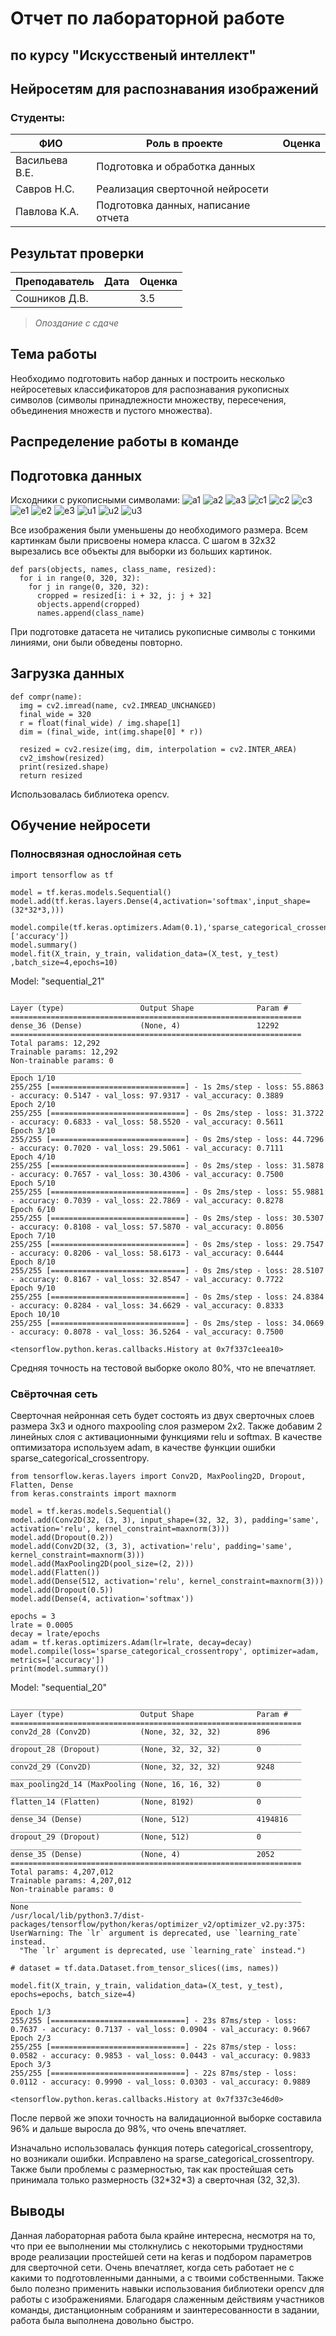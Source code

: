 # Отчет по лабораторной работе 
## по курсу "Искусственый интеллект"

## Нейросетям для распознавания изображений


### Студенты: 

| ФИО       | Роль в проекте                     | Оценка       |
|-----------|------------------------------------|--------------|
| Васильева В.Е. | Подготовка и обработка данных |          |
| Савров Н.С. | Реализация сверточной нейросети |       |
| Павлова К.А.| Подготовка данных, написание отчета |      |

## Результат проверки

| Преподаватель     | Дата         |  Оценка       |
|-------------------|--------------|---------------|
| Сошников Д.В. |              |     3.5          |

> *Опоздание с сдаче*

## Тема работы

Необходимо подготовить набор данных и построить несколько нейросетевых классификаторов для распознавания рукописных символов (символы принадлежности множеству, пересечения, объединения множеств и пустого множества).

## Распределение работы в команде

## Подготовка данных

Исходники с рукописными символами:
![a1](https://github.com/MAILabs-Edu-AI/lab-neural-networks-vision-crabs/blob/master/img/affiliation_1.jpg)
![a2](https://github.com/MAILabs-Edu-AI/lab-neural-networks-vision-crabs/blob/master/img/affiliation_2.jpg)
![a3](https://github.com/MAILabs-Edu-AI/lab-neural-networks-vision-crabs/blob/master/img/affiliation_3.jpg)
![c1](https://github.com/MAILabs-Edu-AI/lab-neural-networks-vision-crabs/blob/master/img/crossing_1.jpg)
![c2](https://github.com/MAILabs-Edu-AI/lab-neural-networks-vision-crabs/blob/master/img/crossing_2.jpg)
![c3](https://github.com/MAILabs-Edu-AI/lab-neural-networks-vision-crabs/blob/master/img/crossing_3.jpg)
![e1](https://github.com/MAILabs-Edu-AI/lab-neural-networks-vision-crabs/blob/master/img/empty_1.jpg)
![e2](https://github.com/MAILabs-Edu-AI/lab-neural-networks-vision-crabs/blob/master/img/empty_2.jpg)
![e3](https://github.com/MAILabs-Edu-AI/lab-neural-networks-vision-crabs/blob/master/img/empty_3.jpg)
![u1](https://github.com/MAILabs-Edu-AI/lab-neural-networks-vision-crabs/blob/master/img/union_1.jpg)
![u2](https://github.com/MAILabs-Edu-AI/lab-neural-networks-vision-crabs/blob/master/img/union_2.jpg)
![u3](https://github.com/MAILabs-Edu-AI/lab-neural-networks-vision-crabs/blob/master/img/union_3.jpg)

Все изображения были уменьшены до необходимого размера. Всем картинкам были присвоены номера класса. С шагом в 32х32 вырезались все объекты для выборки из больших картинок.

    def pars(objects, names, class_name, resized):
      for i in range(0, 320, 32):
        for j in range(0, 320, 32):
          cropped = resized[i: i + 32, j: j + 32]
          objects.append(cropped)
          names.append(class_name)

При подготовке датасета не читались рукописные символы с тонкими линиями, они были обведены повторно.

## Загрузка данных

    def compr(name):
      img = cv2.imread(name, cv2.IMREAD_UNCHANGED)
      final_wide = 320
      r = float(final_wide) / img.shape[1]
      dim = (final_wide, int(img.shape[0] * r))
      
      resized = cv2.resize(img, dim, interpolation = cv2.INTER_AREA)
      cv2_imshow(resized)
      print(resized.shape)
      return resized

Иcпользовалась библиотека opencv.

## Обучение нейросети

### Полносвязная однослойная сеть

    import tensorflow as tf

    model = tf.keras.models.Sequential()
    model.add(tf.keras.layers.Dense(4,activation='softmax',input_shape=(32*32*3,)))

    model.compile(tf.keras.optimizers.Adam(0.1),'sparse_categorical_crossentropy',['accuracy'])
    model.summary()
    model.fit(X_train, y_train, validation_data=(X_test, y_test) ,batch_size=4,epochs=10)

Model: "sequential_21"

    _________________________________________________________________
    Layer (type)                 Output Shape              Param #   
    =================================================================
    dense_36 (Dense)             (None, 4)                 12292     
    =================================================================
    Total params: 12,292
    Trainable params: 12,292
    Non-trainable params: 0
    _________________________________________________________________
    Epoch 1/10
    255/255 [==============================] - 1s 2ms/step - loss: 55.8863 - accuracy: 0.5147 - val_loss: 97.9317 - val_accuracy: 0.3889
    Epoch 2/10
    255/255 [==============================] - 0s 2ms/step - loss: 31.3722 - accuracy: 0.6833 - val_loss: 58.5520 - val_accuracy: 0.5611
    Epoch 3/10
    255/255 [==============================] - 0s 2ms/step - loss: 44.7296 - accuracy: 0.7020 - val_loss: 29.5061 - val_accuracy: 0.7111
    Epoch 4/10
    255/255 [==============================] - 0s 2ms/step - loss: 31.5878 - accuracy: 0.7657 - val_loss: 30.4306 - val_accuracy: 0.7500
    Epoch 5/10
    255/255 [==============================] - 0s 2ms/step - loss: 55.9881 - accuracy: 0.7039 - val_loss: 22.7869 - val_accuracy: 0.8278
    Epoch 6/10
    255/255 [==============================] - 0s 2ms/step - loss: 30.5307 - accuracy: 0.8108 - val_loss: 57.5870 - val_accuracy: 0.8056
    Epoch 7/10
    255/255 [==============================] - 0s 2ms/step - loss: 29.7547 - accuracy: 0.8206 - val_loss: 58.6173 - val_accuracy: 0.6444
    Epoch 8/10
    255/255 [==============================] - 0s 2ms/step - loss: 28.5107 - accuracy: 0.8167 - val_loss: 32.8547 - val_accuracy: 0.7722
    Epoch 9/10
    255/255 [==============================] - 0s 2ms/step - loss: 24.8384 - accuracy: 0.8284 - val_loss: 34.6629 - val_accuracy: 0.8333
    Epoch 10/10
    255/255 [==============================] - 0s 2ms/step - loss: 34.0669 - accuracy: 0.8078 - val_loss: 36.5264 - val_accuracy: 0.7500

    <tensorflow.python.keras.callbacks.History at 0x7f337c1eea10>

Средняя точность на тестовой выборке около 80%, что не впечатляет.

### Свёрточная сеть

Сверточная нейронная сеть будет состоять из двух сверточных слоев размера 3х3 и одного maxpooling слоя размером 2х2. Также добавим 2 линейных слоя с активационными функциями relu и softmax. В качестве оптимизатора используем adam, в качестве функции ошибки sparse_categorical_crossentropy.

    from tensorflow.keras.layers import Conv2D, MaxPooling2D, Dropout, Flatten, Dense
    from keras.constraints import maxnorm

    model = tf.keras.models.Sequential()
    model.add(Conv2D(32, (3, 3), input_shape=(32, 32, 3), padding='same', activation='relu', kernel_constraint=maxnorm(3)))
    model.add(Dropout(0.2))
    model.add(Conv2D(32, (3, 3), activation='relu', padding='same', kernel_constraint=maxnorm(3)))
    model.add(MaxPooling2D(pool_size=(2, 2)))
    model.add(Flatten())
    model.add(Dense(512, activation='relu', kernel_constraint=maxnorm(3)))
    model.add(Dropout(0.5))
    model.add(Dense(4, activation='softmax'))

    epochs = 3
    lrate = 0.0005
    decay = lrate/epochs
    adam = tf.keras.optimizers.Adam(lr=lrate, decay=decay)
    model.compile(loss='sparse_categorical_crossentropy', optimizer=adam, metrics=['accuracy'])
    print(model.summary())

Model: "sequential_20"

    _________________________________________________________________
    Layer (type)                 Output Shape              Param #   
    =================================================================
    conv2d_28 (Conv2D)           (None, 32, 32, 32)        896       
    _________________________________________________________________
    dropout_28 (Dropout)         (None, 32, 32, 32)        0         
    _________________________________________________________________
    conv2d_29 (Conv2D)           (None, 32, 32, 32)        9248      
    _________________________________________________________________
    max_pooling2d_14 (MaxPooling (None, 16, 16, 32)        0         
    _________________________________________________________________
    flatten_14 (Flatten)         (None, 8192)              0         
    _________________________________________________________________
    dense_34 (Dense)             (None, 512)               4194816   
    _________________________________________________________________
    dropout_29 (Dropout)         (None, 512)               0         
    _________________________________________________________________
    dense_35 (Dense)             (None, 4)                 2052      
    =================================================================
    Total params: 4,207,012
    Trainable params: 4,207,012
    Non-trainable params: 0
    _________________________________________________________________
    None
    /usr/local/lib/python3.7/dist-packages/tensorflow/python/keras/optimizer_v2/optimizer_v2.py:375: UserWarning: The `lr` argument is deprecated, use `learning_rate` instead.
      "The `lr` argument is deprecated, use `learning_rate` instead.")

    # dataset = tf.data.Dataset.from_tensor_slices((ims, names))

    model.fit(X_train, y_train, validation_data=(X_test, y_test), epochs=epochs, batch_size=4)

    Epoch 1/3
    255/255 [==============================] - 23s 87ms/step - loss: 0.7637 - accuracy: 0.7137 - val_loss: 0.0904 - val_accuracy: 0.9667
    Epoch 2/3
    255/255 [==============================] - 22s 87ms/step - loss: 0.0582 - accuracy: 0.9853 - val_loss: 0.0443 - val_accuracy: 0.9833
    Epoch 3/3
    255/255 [==============================] - 22s 87ms/step - loss: 0.0112 - accuracy: 0.9990 - val_loss: 0.0303 - val_accuracy: 0.9889

    <tensorflow.python.keras.callbacks.History at 0x7f337c3e46d0>

После первой же эпохи точность на валидационной выборке составила 96% и дальше выросла до 98%, что очень впечатляет.

Изначально использовалась функция потерь categorical_crossentropy, но возникали ошибки. Исправлено на sparse_categorical_crossentropy.
Также были проблемы с размерностью, так как простейшая  сеть принимала только размерность (32\*32\*3) а сверточная (32, 32,3).

## Выводы
Данная лабораторная работа была крайне интересна, несмотря на то, что при ее выполнении мы столкнулись с некоторыми трудностями вроде реализации простейшей сети на keras и подбором параметров для сверточной сети. Очень впечатляет, когда сеть работает не с какими то подготовленными данными, а с твоими собственными. Также было полезно применить навыки использования библиотеки opencv для работы с изображениями. Благодаря слаженным действиям участников команды, дистанционным собраниям и заинтересованности в задании, работа была выполнена довольно быстро.
